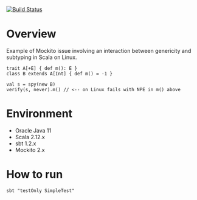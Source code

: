[![Build Status](https://travis-ci.org/klaeufer/mockito-issue-spy-scala.svg?branch=master)](https://travis-ci.org/klaeufer/mockito-issue-spy-scala)

# Overview

Example of Mockito issue involving an interaction between genericity
and subtyping in Scala on Linux.

```
trait A[+E] { def m(): E }
class B extends A[Int] { def m() = -1 }

val s = spy(new B)
verify(s, never).m() // <-- on Linux fails with NPE in m() above
```

# Environment

- Oracle Java 11
- Scala 2.12.x
- sbt 1.2.x
- Mockito 2.x

# How to run

```
sbt "testOnly SimpleTest"
```